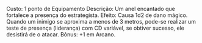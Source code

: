 Custo: 1 ponto de Equipamento
Descrição: Um anel encantado que fortalece a presença do estrategista.
Efeito: Causa 1d2 de dano mágico. Quando um inimigo se aproxima a menos de 3 metros, pode-se realizar um teste de presença (liderança) com CD variável, se obtiver sucesso, ele desistirá de o atacar.
Bônus: +1 em Arcano.